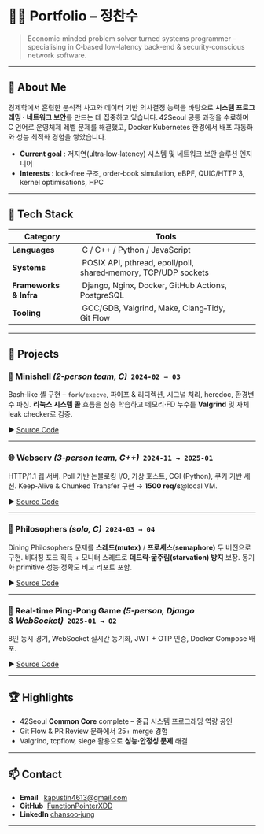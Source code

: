 # 👨‍💻 Portfolio – 정찬수

> Economic‑minded problem solver turned systems programmer – specialising in C‑based low‑latency back‑end & security‑conscious network software.

---

## 👋 About Me

경제학에서 훈련한 분석적 사고와 데이터 기반 의사결정 능력을 바탕으로 **시스템 프로그래밍 · 네트워크 보안**를 만드는 데 집중하고 있습니다. 42Seoul 공통 과정을 수료하며 C 언어로 운영체제 레벨 문제를 해결했고, Docker·Kubernetes 환경에서 배포 자동화와 성능 최적화 경험을 쌓았습니다.

* **Current goal** : 저지연(ultra‑low‑latency) 시스템 및 네트워크 보안 솔루션 엔지니어
* **Interests** : lock‑free 구조, order‑book simulation, eBPF, QUIC/HTTP 3, kernel optimisations, HPC

---

## 🔧 Tech Stack

|  Category              |  Tools                                                          |
| ---------------------- | --------------------------------------------------------------- |
| **Languages**          |  C / C++ / Python / JavaScript                                  |
| **Systems**            |  POSIX API, pthread, epoll/poll, shared‑memory, TCP/UDP sockets |
| **Frameworks & Infra** |  Django, Nginx, Docker, GitHub Actions, PostgreSQL              |
| **Tooling**            |  GCC/GDB, Valgrind, Make, Clang‑Tidy, Git Flow                  |

---

## 📂 Projects

### 🐚 Minishell *(2‑person team, C)*  `2024‑02 → 03`

Bash‑like 셸 구현 – `fork/execve`, 파이프 & 리디렉션, 시그널 처리, heredoc, 환경변수 파싱. **리눅스 시스템 콜** 흐름을 심층 학습하고 메모리·FD 누수를 **Valgrind** 및 자체 leak checker로 검증.

▶ [Source Code](https://github.com/FunctionPointerXDD/minishell)

---

### 🌐 Webserv *(3‑person team, C++)*  `2024‑11 → 2025‑01`

HTTP/1.1 웹 서버. Poll 기반 논블로킹 I/O, 가상 호스트, CGI (Python), 쿠키 기반 세션. Keep‑Alive & Chunked Transfer 구현 → **1500 req/s**@local VM. 

▶ [Source Code](https://github.com/FunctionPointerXDD/webserv)

---

### 🍴 Philosophers *(solo, C)*  `2024‑03 → 04`

Dining Philosophers 문제를 **스레드(mutex)** / **프로세스(semaphore)** 두 버전으로 구현. 비대칭 포크 획득 + 모니터 스레드로 **데드락·굶주림(starvation) 방지** 보장. 동기화 primitive 성능·정확도 비교 리포트 포함.

▶ [Source Code](https://github.com/FunctionPointerXDD/philo)

---

### 🏓 Real‑time Ping‑Pong Game *(5‑person, Django & WebSocket)*  `2025‑01 → 02`

8인 동시 경기, WebSocket 실시간 동기화, JWT + OTP 인증, Docker Compose 배포.

▶ [Source Code](https://github.com/FunctionPointerXDD/42-ascension)

---

## 🏆 Highlights

* 42Seoul **Common Core** complete – 중급 시스템 프로그래밍 역량 공인
* Git Flow & PR Review 문화에서 25+ merge 경험
* Valgrind, tcpflow, siege 활용으로 **성능·안정성 문제** 해결 

---

## 📫 Contact

* **Email**   [kapustin4613@gmail.com](mailto:kapustin4613@gmail.com)
* **GitHub**  [FunctionPointerXDD](https://github.com/FunctionPointerXDD)
* **LinkedIn** [chansoo‑jung](https://www.linkedin.com/in/chansoo-jung-a73617331/)

---
